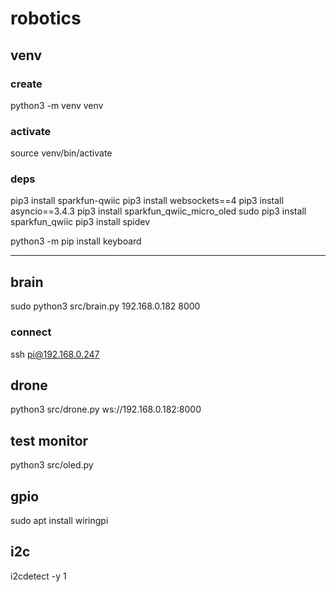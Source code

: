 # robotics

## venv

### create
python3 -m venv venv

### activate
source venv/bin/activate

### deps
pip3 install sparkfun-qwiic
pip3 install websockets==4
pip3 install asyncio==3.4.3
pip3 install sparkfun_qwiic_micro_oled
sudo pip3 install sparkfun_qwiic
pip3 install spidev

python3 -m pip install keyboard

----------------

## brain
sudo python3 src/brain.py 192.168.0.182 8000

### connect
ssh pi@192.168.0.247

## drone
python3 src/drone.py ws://192.168.0.182:8000

## test monitor
python3 src/oled.py

## gpio
sudo apt install wiringpi

## i2c
i2cdetect -y 1
